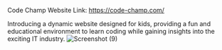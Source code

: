 Code Champ Website Link:
https://code-champ.com/

Introducing a dynamic website designed for kids, providing a fun and educational environment to learn coding while gaining insights into the exciting IT industry.
![Screenshot (9)](https://github.com/adeshpunde/Wordpress-Project/assets/81632995/cb660df7-aa87-4a8e-839a-1490fcf3e1d2)
